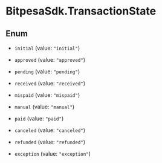 # BitpesaSdk.TransactionState

## Enum


* `initial` (value: `"initial"`)

* `approved` (value: `"approved"`)

* `pending` (value: `"pending"`)

* `received` (value: `"received"`)

* `mispaid` (value: `"mispaid"`)

* `manual` (value: `"manual"`)

* `paid` (value: `"paid"`)

* `canceled` (value: `"canceled"`)

* `refunded` (value: `"refunded"`)

* `exception` (value: `"exception"`)



